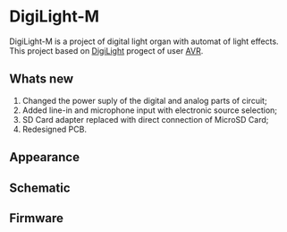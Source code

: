 # DigiLight-M
DigiLight-M is a project of digital light organ with automat of light effects. This project based on [DigiLight](https://cxem.net/sound/light/light127.php) progect of user [AVR](https://cxem.net/profile/17379).

## Whats new
1. Changed the power suply of the digital and analog parts of circuit;
2. Added line-in and microphone input with electronic source selection;
3. SD Card adapter replaced with direct connection of MicroSD Card;
4. Redesigned PCB. 

## Appearance

## Schematic

## Firmware

